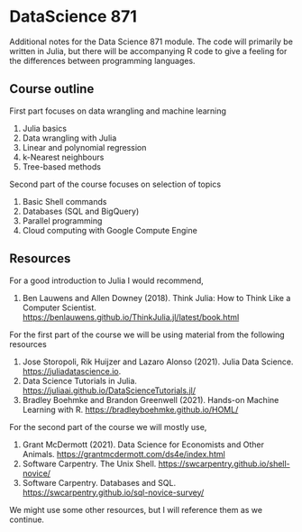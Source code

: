 # DataScience 871

Additional notes for the Data Science 871 module. The code will primarily be written in Julia, but there will be accompanying R code to give a feeling for the differences between programming languages. 

## Course outline

First part focuses on data wrangling and machine learning

1. Julia basics
2. Data wrangling with Julia
3. Linear and polynomial regression
4. k-Nearest neighbours
5. Tree-based methods

Second part of the course focuses on selection of topics

1. Basic Shell commands
2. Databases (SQL and BigQuery) 
3. Parallel programming
4. Cloud computing with Google Compute Engine

## Resources

For a good introduction to Julia I would recommend, 

1. Ben Lauwens and Allen Downey (2018). Think Julia: How to Think Like a Computer Scientist. https://benlauwens.github.io/ThinkJulia.jl/latest/book.html

For the first part of the course we will be using material from the following resources

1. Jose Storopoli, Rik Huijzer and Lazaro Alonso (2021). Julia Data Science. https://juliadatascience.io.
2. Data Science Tutorials in Julia. https://juliaai.github.io/DataScienceTutorials.jl/
3. Bradley Boehmke and Brandon Greenwell (2021). Hands-on Machine Learning with R. https://bradleyboehmke.github.io/HOML/

For the second part of the course we will mostly use, 

1. Grant McDermott (2021). Data Science for Economists and Other Animals. https://grantmcdermott.com/ds4e/index.html
2. Software Carpentry. The Unix Shell. https://swcarpentry.github.io/shell-novice/
3. Software Carpentry. Databases and SQL. https://swcarpentry.github.io/sql-novice-survey/

We might use some other resources, but I will reference them as we continue. 

